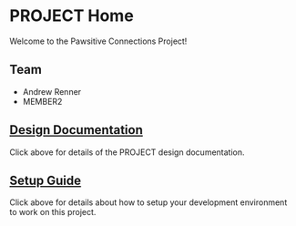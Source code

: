 # PROJECT Home

Welcome to the Pawsitive Connections Project!

## Team

* Andrew Renner
* MEMBER2

## [Design Documentation](DesignDoc)

Click above for details of the PROJECT design documentation.

## [Setup Guide](SetupGuide)

Click above for details about how to setup your development environment to work on this project.
